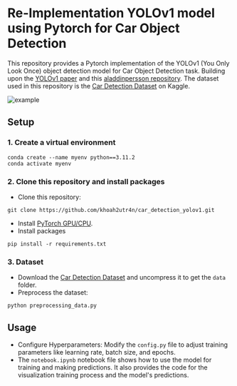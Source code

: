 # Re-Implementation YOLOv1 model using Pytorch for Car Object Detection
This repository provides a Pytorch implementation of the YOLOv1 (You Only Look Once) object detection model for Car Object Detection task. Building upon the [YOLOv1 paper](https://ieeexplore.ieee.org/document/7780460/) and this [aladdinpersson repository](https://github.com/aladdinpersson/Machine-Learning-Collection). The dataset used in this repository is the [Car Detection Dataset](https://www.kaggle.com/datasets/sshikamaru/car-object-detection) on Kaggle.

![example](https://github.com/user-attachments/assets/db850f1f-e25b-46bc-a763-473fda753042)


## Setup
### 1. Create a virtual environment 
  ```
  conda create --name myenv python==3.11.2
  conda activate myenv
  ```
### 2. Clone this repository and install packages
  * Clone this repository:
  ```
  git clone https://github.com/khoah2utr4n/car_detection_yolov1.git
  ```
  * Install [PyTorch GPU/CPU](https://pytorch.org/get-started/locally/).
  * Install packages
  ```
  pip install -r requirements.txt
  ```
### 3. Dataset
  * Download the [Car Detection Dataset](https://www.kaggle.com/datasets/sshikamaru/car-object-detection) and uncompress it to get the `data` folder.
  * Preprocess the dataset:
  ```
  python preprocessing_data.py
  ```
## Usage
 * Configure Hyperparameters: Modify the `config.py` file to adjust training parameters like learning rate, batch size, and epochs.
 * The `notebook.ipynb` notebook file shows how to use the model for training and making predictions. It also provides the code for the visualization training process and the model's predictions.
